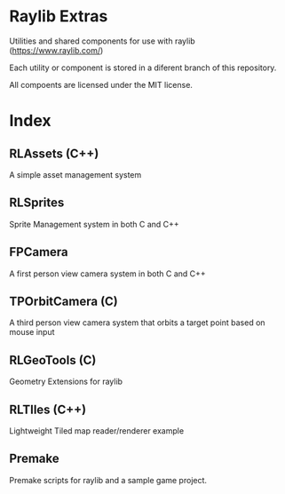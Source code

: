 # Raylib Extras
Utilities and shared components for use with raylib (https://www.raylib.com/)

Each utility or component is stored in a diferent branch of this repository.

All compoents are licensed under the MIT license.

# Index

## RLAssets (C++)
A simple asset management system

## RLSprites
Sprite Management system in both C and C++

## FPCamera
A first person view camera system in both C and C++

## TPOrbitCamera (C)
A third person view camera system that orbits a target point based on mouse input

## RLGeoTools (C)
Geometry Extensions for raylib

## RLTIles (C++)
Lightweight Tiled map reader/renderer example

## Premake
Premake scripts for raylib and a sample game project.


